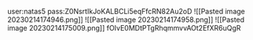 user:natas5
pass:Z0NsrtIkJoKALBCLi5eqFfcRN82Au2oD
![[Pasted image 20230214174946.png]]
![[Pasted image 20230214174958.png]]
![[Pasted image 20230214175009.png]]
fOIvE0MDtPTgRhqmmvvAOt2EfXR6uQgR